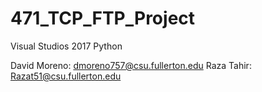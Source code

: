 # 471_TCP_FTP_Project

Visual Studios 2017
Python

David Moreno: dmoreno757@csu.fullerton.edu
Raza Tahir: Razat51@csu.fullerton.edu
